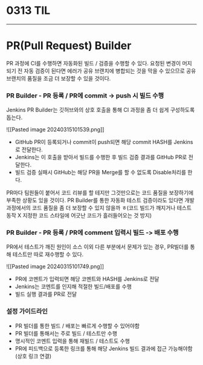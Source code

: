 # 0313 TIL

---
# PR(Pull Request) Builder
PR 과정에 CI를 수행하면 자동화된 빌드 / 검증을 수행할 수 있다. 요청된 변경이 머지되기 전 자동 검증이 된다면 에러가 공유 브랜치에 병합되는 것을 막을 수 있으므로 공유 브랜치의 품질을 조금 더 보장할 수 있을 것이다.

### PR Builder - PR 등록 / PR에 commit -> push 시 빌드 수행

Jenkins PR Builder는 깃허브와의 상호 호출을 통해 CI 과정을 좀 더 쉽게 구성하도록 돕는다.

![[Pasted image 20240315101539.png]]

- GitHub PR이 등록되거나 commit이 push되면 해당 commit HASH를 Jenkins로 전달한다.
- Jenkins는 이 호출을 받아서 빌드를 수행한 후 빌드 검증 결과를 GitHub PR로 전달한다.
- 빌드 검증 실패시 GitHub는 해당 PR을 Merge를 할 수 없도록  Disable처리를 한다.

PR마다 팀원들이 붙어서 코드 리뷰를 할 테지만 그것만으로는 코드 품질을 보장하기에 부족한 상황도 있을 것이다. PR Builder를 통한 자동화 테스트 검증이라도 있다면 개발 과정에서의 코드 품질을 좀 더 보장할 수 있지 않을까 ㅎ(코드 빌드가 깨지거나 테스트 동작 X 지정한 코드 스타일에 어긋난 코드가 흘러들어오는 것 방지)

### PR Builder - PR 등록 / PR에 comment 입력시 빌드 -> 배포 수행

PR에서 테스트가 깨진 원인이 소스 이외 다른 부분에서 문제가 있는 경우, PR빌더를 통해 테스트만 따로 재수행할 수 있다.

![[Pasted image 20240315101749.png]]

- PR에 코멘트가 입력되면 해당 코멘트와 HASH를 Jenkins로 전달
- Jenkins는 코멘트를 인지해 적절한 빌드/배포를 수행
- 빌드 실행 결과를 PR로 전달

### 설정 가이드라인

- PR 빌더를 통한 빌드 / 배포는 빠르게 수행할 수 있어야함
- PR 빌더를 통해서는 주로 빌드 / 테스트만 수행
- 명시적인 코멘트 입력을 통해 재빌드 / 테스트도 수행
- PR에 피드백으로 등록한 링크를 통해 해당 Jenkins 빌드 결과에 접근 가능해야함(상호 링크 연결)